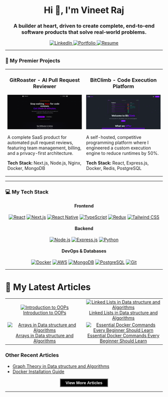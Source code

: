 <div align="center">
  <h1>Hi 👋, I'm Vineet Raj</h1>
  
  <h3>
    A builder at heart, driven to create complete, end-to-end software products that solve real-world problems.
  </h3>
  
  <p>
    <a href="https://linkedin.com/in/YOUR_LINKEDIN_USERNAME" target="_blank">
      <img src="https://img.shields.io/badge/LinkedIn-0077B5?style=for-the-badge&logo=linkedin&logoColor=white" alt="LinkedIn"/>
    </a>
    <a href="https://www.unknownbug.tech" target="_blank">
      <img src="https://img.shields.io/badge/Portfolio-E34F26?style=for-the-badge&logo=dev.to&logoColor=white" alt="Portfolio"/>
    </a>
    <a href="YOUR_RESUME_LINK" target="_blank">
      <img src="https://img.shields.io/badge/Download-Resume-A8B9CC?style=for-the-badge&logo=googledrive&logoColor=white" alt="Resume"/>
    </a>
  </p>
</div>

---

### 🚀 My Premier Projects

<table>
  <tr>
    <td valign="top" width="50%">
      <h3 align="center">GitRoaster - AI Pull Request Reviewer</h3>
      <p align="center">
        <a href="https://www.gitroaster.space" target="_blank">
          <img src="./src/gitroaster.png" alt="GitRoaster Project GIF"/>
        </a>
      </p>
      <p>A complete SaaS product for automated pull request reviews, featuring team management, billing, and a privacy-first architecture.</p>
      <p><strong>Tech Stack:</strong> Next.js, Node.js, Nginx, Docker, MongoDB</p>
    </td>
    <td valign="top" width="50%">
      <h3 align="center">BitClimb - Code Execution Platform</h3>
      <p align="center">
        <a href="https://www.bitclimb.live" target="_blank">
          <img src="./src/bitclimb.png" alt="BitClimb Project Image"/>
        </a>
      </p>
      <p>A self-hosted, competitive programming platform where I engineered a custom execution engine to reduce runtimes by 50%.</p>
      <p><strong>Tech Stack:</strong> React, Express.js, Docker, Redis, PostgreSQL</p>
    </td>
  </tr>
</table>

---

### 💻 My Tech Stack

<div align="center">
  <h4>Frontend</h4>
  <p>
    <a href="https://reactjs.org/" target="_blank"><img alt="React" src="https://img.shields.io/badge/React-61DAFB?style=for-the-badge&logo=react&logoColor=black"></a>
    <a href="https://nextjs.org/" target="_blank"><img alt="Next.js" src="https://img.shields.io/badge/Next.js-000000?style=for-the-badge&logo=next.js&logoColor=white"></a>
    <a href="https://reactnative.dev/" target="_blank"><img alt="React Native" src="https://img.shields.io/badge/React_Native-61DAFB?style=for-the-badge&logo=react&logoColor=black"></a>
    <a href="https://www.typescriptlang.org/" target="_blank"><img alt="TypeScript" src="https://img.shields.io/badge/TypeScript-3178C6?style=for-the-badge&logo=typescript&logoColor=white"></a>
    <a href="https://redux.js.org/" target="_blank"><img alt="Redux" src="https://img.shields.io/badge/Redux-764ABC?style=for-the-badge&logo=redux&logoColor=white"></a>
    <a href="https://tailwindcss.com/" target="_blank"><img alt="Tailwind CSS" src="https://img.shields.io/badge/Tailwind_CSS-06B6D4?style=for-the-badge&logo=tailwindcss&logoColor=white"></a>
  </p>
  <h4>Backend</h4>
  <p>
    <a href="https://nodejs.org" target="_blank"><img alt="Node.js" src="https://img.shields.io/badge/Node.js-339933?style=for-the-badge&logo=node.js&logoColor=white"></a>
    <a href="https://expressjs.com" target="_blank"><img alt="Express.js" src="https://img.shields.io/badge/Express.js-000000?style=for-the-badge&logo=express&logoColor=white"></a>
    <a href="https://www.python.org" target="_blank"><img alt="Python" src="https://img.shields.io/badge/Python-3776AB?style=for-the-badge&logo=python&logoColor=white"></a>
  </p>
  <h4>DevOps & Databases</h4>
  <p>
    <a href="https://www.docker.com/" target="_blank"><img alt="Docker" src="https://img.shields.io/badge/Docker-2496ED?style=for-the-badge&logo=docker&logoColor=white"></a>
    <a href="https://aws.amazon.com" target="_blank"><img alt="AWS" src="https://img.shields.io/badge/AWS-232F3E?style=for-the-badge&logo=amazon-aws&logoColor=white"></a>
    <a href="https://www.mongodb.com/" target="_blank"><img alt="MongoDB" src="https://img.shields.io/badge/MongoDB-47A248?style=for-the-badge&logo=mongodb&logoColor=white"></a>
    <a href="https://www.postgresql.org" target="_blank"><img alt="PostgreSQL" src="https://img.shields.io/badge/PostgreSQL-4169E1?style=for-the-badge&logo=postgresql&logoColor=white"></a>
    <a href="https://git-scm.com/" target="_blank"><img alt="Git" src="https://img.shields.io/badge/Git-F05032?style=for-the-badge&logo=git&logoColor=white"></a>
  </p>
</div>

---

# 📝 My Latest Articles

<table>

<tr><td width="50%" align="center">
  <a href="https://blog.unknownbug.tech/introduction-to-oops" target="_blank">
    <img src="https://cdn.hashnode.com/res/hashnode/image/upload/v1757051629255/874fbcda-e53e-4a7d-9401-49a462aad89b.png" width="100%" alt="Introduction to OOPs"/>
  </a>
  <br />
  <a href="https://blog.unknownbug.tech/introduction-to-oops" target="_blank">Introduction to OOPs</a>
</td>
    <td width="50%" align="center">
  <a href="https://blog.unknownbug.tech/linked-lists-in-data-structure-and-algorithms" target="_blank">
    <img src="https://cdn.hashnode.com/res/hashnode/image/upload/v1755369194792/30b667b2-8eec-4888-9edd-799e96ad6d88.png" width="100%" alt="Linked Lists in Data structure and Algorithms"/>
  </a>
  <br />
  <a href="https://blog.unknownbug.tech/linked-lists-in-data-structure-and-algorithms" target="_blank">Linked Lists in Data structure and Algorithms</a>
</td>
    </tr><tr><td width="50%" align="center">
  <a href="https://blog.unknownbug.tech/arrays-in-data-structure-and-algorithms" target="_blank">
    <img src="https://cdn.hashnode.com/res/hashnode/image/upload/v1751652160342/161e3f42-7c3c-414e-91c7-f6218105cba8.png" width="100%" alt="Arrays in Data structure and Algorithms"/>
  </a>
  <br />
  <a href="https://blog.unknownbug.tech/arrays-in-data-structure-and-algorithms" target="_blank">Arrays in Data structure and Algorithms</a>
</td>
    <td width="50%" align="center">
  <a href="https://blog.unknownbug.tech/essential-docker-commands-every-beginner-should-learn" target="_blank">
    <img src="https://cdn.hashnode.com/res/hashnode/image/upload/v1750313893715/31b89db2-945d-4770-9c29-fae5656cda40.jpeg" width="100%" alt="Essential Docker Commands Every Beginner Should Learn"/>
  </a>
  <br />
  <a href="https://blog.unknownbug.tech/essential-docker-commands-every-beginner-should-learn" target="_blank">Essential Docker Commands Every Beginner Should Learn</a>
</td>
    </tr>
</table>

### Other Recent Articles

- [Graph Theory in Data structure and Algorithms](https://blog.unknownbug.tech/graph-theory-in-data-structure-and-algorithms)
- [Docker Installation Guide](https://blog.unknownbug.tech/docker-installation-guide)

<div align="center">
<a href="https://blog.unknownbug.tech" target="_blank"><button style="background:black; border:0; color:white; border:2px solid gray; padding:4px 16px; font-weight:700;">View More Articles</button></a>
</div>

---
